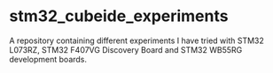 # stm32_cubeide_experiments
A repository containing different experiments I have tried with STM32 L073RZ, STM32 F407VG Discovery Board and STM32 WB55RG development boards.
